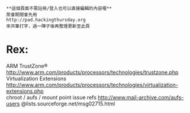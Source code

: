     **這個頁面不需註冊/登入也可以直接編輯的內容喔**
    聚會期間會先用 
    http://pad.hackingthursday.org
    來共筆打字，過一陣子後再整理更新至此頁


# Rex:

ARM TrustZone®
<http://www.arm.com/products/processors/technologies/trustzone.php>  
Virtualization Extensions
<http://www.arm.com/products/processors/technologies/virtualization-extensions.php>  
chroot / aufs / mount point issue
refs <http://www.mail-archive.com/aufs-users>  @lists.sourceforge.net/msg02715.html